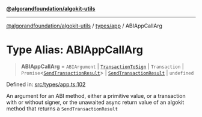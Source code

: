[**@algorandfoundation/algokit-utils**](../../../README.md)

***

[@algorandfoundation/algokit-utils](../../../README.md) / [types/app](../README.md) / ABIAppCallArg

# Type Alias: ABIAppCallArg

> **ABIAppCallArg** = `ABIArgument` \| [`TransactionToSign`](../../transaction/interfaces/TransactionToSign.md) \| `Transaction` \| `Promise`\<[`SendTransactionResult`](../../transaction/interfaces/SendTransactionResult.md)\> \| [`SendTransactionResult`](../../transaction/interfaces/SendTransactionResult.md) \| `undefined`

Defined in: [src/types/app.ts:102](https://github.com/algorandfoundation/algokit-utils-ts/blob/main/src/types/app.ts#L102)

An argument for an ABI method, either a primitive value, or a transaction with or without signer, or the unawaited async return value of an algokit method that returns a `SendTransactionResult`
